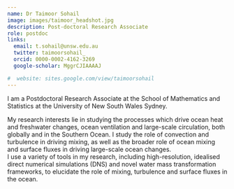 ```yaml
---
name: Dr Taimoor Sohail
image: images/taimoor_headshot.jpg
description: Post-doctoral Research Associate
role: postdoc
links:
  email: t.sohail@unsw.edu.au
  twitter: taimoorsohail_
  orcid: 0000-0002-4162-3269
  google-scholar: MggrCJIAAAAJ

#  website: sites.google.com/view/taimoorsohail
---
```


I am a Postdoctoral Research Associate at the School of Mathematics and Statistics at the University of New South Wales Sydney.

My research interests lie in studying the processes which drive ocean heat and freshwater changes, ocean ventilation and large-scale circulation, both globally and in the Southern Ocean. I study the role of convection and turbulence in driving mixing, as well as the broader role of ocean mixing and surface fluxes in driving large-scale ocean changes.  
I use a variety of tools in my research, including high-resolution, idealised direct numerical simulations (DNS) and novel water mass transformation frameworks, to elucidate the role of mixing, turbulence and surface fluxes in the ocean. 
